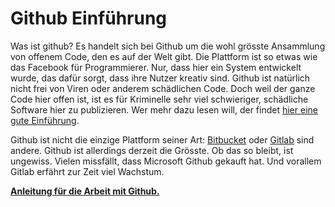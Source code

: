 # Github Einführung

Was ist github? Es handelt sich bei Github um die wohl grösste Ansammlung von offenem Code, den es auf der Welt gibt. Die Plattform ist so etwas wie das Facebook für Programmierer. Nur, dass hier ein System entwickelt wurde, das dafür sorgt, dass ihre Nutzer kreativ sind. Github ist natürlich nicht frei von Viren oder anderem schädlichen Code. Doch weil der ganze Code hier offen ist, ist es für Kriminelle sehr viel schwieriger, schädliche Software hier zu publizieren. Wer mehr dazu lesen will, der findet [hier eine gute Einführung](https://git-scm.com/book/en/v2/Getting-Started-About-Version-Control).

Github ist nicht die einzige Plattform seiner Art: [Bitbucket](https://bitbucket.org) oder [Gitlab](https://about.gitlab.com/) sind andere. Github ist allerdings derzeit die Grösste. Ob das so bleibt, ist ungewiss. Vielen missfällt, dass Microsoft Github gekauft hat. Und vorallem Gitlab erfährt zur Zeit viel Wachstum.

[**Anleitung für die Arbeit mit Github.**](https://docs.google.com/document/d/1rT4BOjThdYkHZLEp1Gsh7f45AXM6s20-UrZNCFVHmMQ/edit?ts=5d61764a#)

